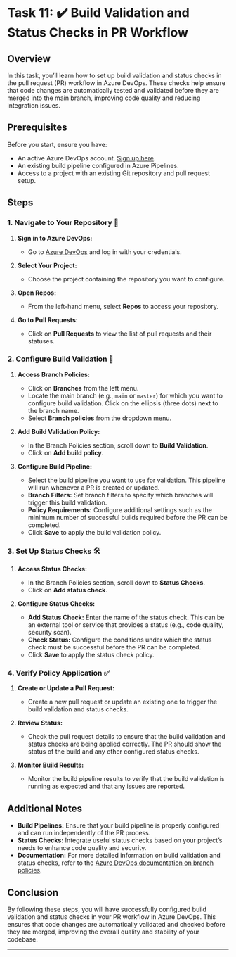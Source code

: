 # Task 11: ✔️ Build Validation and Status Checks in PR Workflow

## Overview

In this task, you’ll learn how to set up build validation and status checks in the pull request (PR) workflow in Azure DevOps. These checks help ensure that code changes are automatically tested and validated before they are merged into the main branch, improving code quality and reducing integration issues.

## Prerequisites

Before you start, ensure you have:
- An active Azure DevOps account. [Sign up here](https://azure.microsoft.com/en-us/services/devops/).
- An existing build pipeline configured in Azure Pipelines.
- Access to a project with an existing Git repository and pull request setup.

## Steps

### 1. Navigate to Your Repository 📂

1. **Sign in to Azure DevOps:**
   - Go to [Azure DevOps](https://dev.azure.com/) and log in with your credentials.

2. **Select Your Project:**
   - Choose the project containing the repository you want to configure.

3. **Open Repos:**
   - From the left-hand menu, select **Repos** to access your repository.

4. **Go to Pull Requests:**
   - Click on **Pull Requests** to view the list of pull requests and their statuses.

### 2. Configure Build Validation 🔄

1. **Access Branch Policies:**
   - Click on **Branches** from the left menu.
   - Locate the main branch (e.g., `main` or `master`) for which you want to configure build validation. Click on the ellipsis (three dots) next to the branch name.
   - Select **Branch policies** from the dropdown menu.

2. **Add Build Validation Policy:**
   - In the Branch Policies section, scroll down to **Build Validation**.
   - Click on **Add build policy**.

3. **Configure Build Pipeline:**
   - Select the build pipeline you want to use for validation. This pipeline will run whenever a PR is created or updated.
   - **Branch Filters:** Set branch filters to specify which branches will trigger this build validation.
   - **Policy Requirements:** Configure additional settings such as the minimum number of successful builds required before the PR can be completed.
   - Click **Save** to apply the build validation policy.

### 3. Set Up Status Checks 🛠️

1. **Access Status Checks:**
   - In the Branch Policies section, scroll down to **Status Checks**.
   - Click on **Add status check**.

2. **Configure Status Checks:**
   - **Add Status Check:** Enter the name of the status check. This can be an external tool or service that provides a status (e.g., code quality, security scan).
   - **Check Status:** Configure the conditions under which the status check must be successful before the PR can be completed.
   - Click **Save** to apply the status check policy.

### 4. Verify Policy Application ✅

1. **Create or Update a Pull Request:**
   - Create a new pull request or update an existing one to trigger the build validation and status checks.

2. **Review Status:**
   - Check the pull request details to ensure that the build validation and status checks are being applied correctly. The PR should show the status of the build and any other configured status checks.

3. **Monitor Build Results:**
   - Monitor the build pipeline results to verify that the build validation is running as expected and that any issues are reported.

## Additional Notes

- **Build Pipelines:** Ensure that your build pipeline is properly configured and can run independently of the PR process.
- **Status Checks:** Integrate useful status checks based on your project’s needs to enhance code quality and security.
- **Documentation:** For more detailed information on build validation and status checks, refer to the [Azure DevOps documentation on branch policies](https://docs.microsoft.com/en-us/azure/devops/repos/git/branch-policies?view=azure-devops).

## Conclusion

By following these steps, you will have successfully configured build validation and status checks in your PR workflow in Azure DevOps. This ensures that code changes are automatically validated and checked before they are merged, improving the overall quality and stability of your codebase.

---

